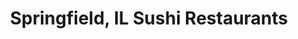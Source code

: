---
layout: city
title: Springfield, IL Sushi Restaurants
permalink: /illinois/springfield/
stateAbbr: IL
stateName: Illinois
cityName: Springfield
---